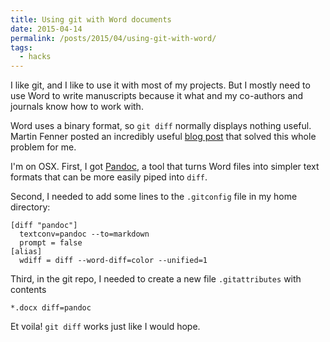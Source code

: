 ```yaml
---
title: Using git with Word documents
date: 2015-04-14
permalink: /posts/2015/04/using-git-with-word/
tags:
  - hacks
---
```


I like git, and I like to use it with most of my projects. But I mostly need to use Word to write manuscripts because it what and my co-authors and journals know how to work with.

Word uses a binary format, so `git diff` normally displays nothing useful. Martin Fenner posted an incredibly useful [blog post](http://blog.martinfenner.org/2014/08/25/using-microsoft-word-with-git/) that solved this whole problem for me.

I'm on OSX. First, I got [Pandoc](https://pandoc.org/), a tool that turns Word files into simpler text formats that can be more easily piped into `diff`.

Second, I needed to add some lines to the `.gitconfig` file in my home directory:

```
[diff "pandoc"]
  textconv=pandoc --to=markdown
  prompt = false
[alias]
  wdiff = diff --word-diff=color --unified=1
```

Third, in the git repo, I needed to create a new file `.gitattributes` with contents

```
*.docx diff=pandoc
```

Et voila! `git diff` works just like I would hope.
